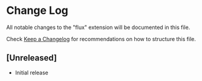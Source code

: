 # Change Log

All notable changes to the "flux" extension will be documented in this file.

Check [Keep a Changelog](http://keepachangelog.com/) for recommendations on how to structure this file.

## [Unreleased]

- Initial release